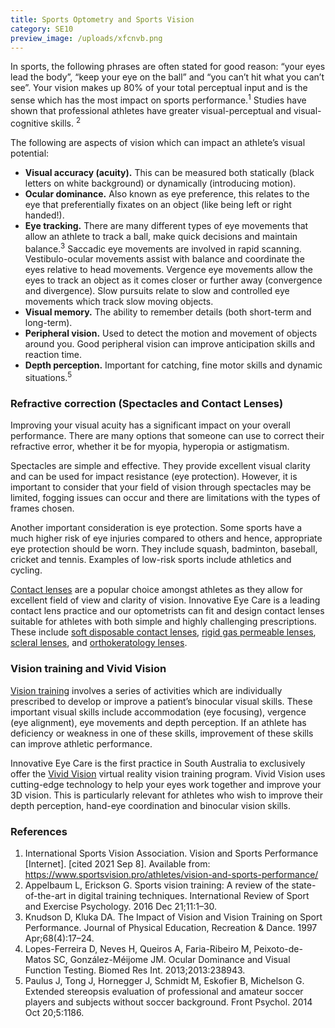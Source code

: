 ```yaml
---
title: Sports Optometry and Sports Vision
category: SE10
preview_image: /uploads/xfcnvb.png
---
```

<div class="employee-heading">

<p>In sports, the following phrases are often stated for good reason: “your eyes lead the body”, “keep your eye on the ball” and “you can’t hit what you can’t see”. Your vision makes up 80% of your total perceptual input and is the sense which has the most impact on sports performance.<sup>1</sup> Studies have shown that professional athletes have greater visual-perceptual and visual-cognitive skills. <sup>2</sup> 

The following are aspects of vision which can impact an athlete’s visual potential: 

* **Visual accuracy (acuity).** This can be measured both statically (black letters on white background) or dynamically (introducing motion). 
* **Ocular dominance.** Also known as eye preference, this relates to the eye that preferentially fixates on an object (like being left or right handed!). 
* **Eye tracking.** There are many different types of eye movements that allow an athlete to track a ball, make quick decisions and maintain balance.<sup>3</sup> Saccadic eye movements are involved in rapid scanning. Vestibulo-ocular movements assist with balance and coordinate the eyes relative to head movements. Vergence eye movements allow the eyes to track an object as it comes closer or further away (convergence and divergence). Slow pursuits relate to slow and controlled eye movements which track slow moving objects. 
* **Visual memory.** The ability to remember details (both short-term and long-term). 
* **Peripheral vision.** Used to detect the motion and movement of objects around you. Good peripheral vision can improve anticipation skills and reaction time.
* **Depth perception.** Important for catching, fine motor skills and dynamic situations.<sup>5</sup> 

### Refractive correction (Spectacles and Contact Lenses)

Improving your visual acuity has a significant impact on your overall performance. There are many options that someone can use to correct their refractive error, whether it be for myopia, hyperopia or astigmatism. 

Spectacles are simple and effective. They provide excellent visual clarity and can be used for impact resistance (eye protection). However, it is important to consider that your field of vision through spectacles may be limited, fogging issues can occur and there are limitations with the types of frames chosen. 

Another important consideration is eye protection. Some sports have a much higher risk of eye injuries compared to others and hence, appropriate eye protection should be worn. They include squash, badminton, baseball, cricket and tennis. Examples of low-risk sports include athletics and cycling. 

[Contact lenses](https://www.innovativeeyecare.com.au/what-we-do/contact-lenses/) are a popular choice amongst athletes as they allow for excellent field of view and clarity of vision. Innovative Eye Care is a leading contact lens practice and our optometrists can fit and design contact lenses suitable for athletes with both simple and highly challenging prescriptions. These include [soft disposable contact lenses](https://www.innovativeeyecare.com.au/what-we-do/soft-contact-lenses/), [rigid gas permeable lenses](https://www.innovativeeyecare.com.au/what-we-do/gas-permeable-contact-lenses/), [scleral lenses](https://www.innovativeeyecare.com.au/what-we-do/scleral-contact-lenses/), and [orthokeratology lenses](https://www.innovativeeyecare.com.au/what-we-do/orthokeratology-corneal-reshaping/). 

### Vision training and Vivid Vision

[Vision training](https://www.innovativeeyecare.com.au/what-we-do/vision-training/) involves a series of activities which are individually prescribed to develop or improve a patient’s binocular visual skills. These important visual skills include accommodation (eye focusing), vergence (eye alignment), eye movements and depth perception. If an athlete has deficiency or weakness in one of these skills, improvement of these skills can improve athletic performance.  

Innovative Eye Care is the first practice in South Australia to exclusively offer the [Vivid Vision](https://www.innovativeeyecare.com.au/what-we-do/vivid-vision-virtual-reality-vision-training/) virtual reality vision training program. Vivid Vision uses cutting-edge technology to help your eyes work together and improve your 3D vision. This is particularly relevant for athletes who wish to improve their depth perception, hand-eye coordination and binocular vision skills. 

### References

1. International Sports Vision Association. Vision and Sports Performance \[Internet]. \[cited 2021 Sep 8]. Available from: https://www.sportsvision.pro/athletes/vision-and-sports-performance/ 
2. Appelbaum L, Erickson G. Sports vision training: A review of the state-of-the-art in digital training techniques. International Review of Sport and Exercise Psychology. 2016 Dec 21;11:1–30.  
3. Knudson D, Kluka DA. The Impact of Vision and Vision Training on Sport Performance. Journal of Physical Education, Recreation & Dance. 1997 Apr;68(4):17–24.  
4. Lopes-Ferreira D, Neves H, Queiros A, Faria-Ribeiro M, Peixoto-de-Matos SC, González-Méijome JM. Ocular Dominance and Visual Function Testing. Biomed Res Int. 2013;2013:238943.  
5. Paulus J, Tong J, Hornegger J, Schmidt M, Eskofier B, Michelson G. Extended stereopsis evaluation of professional and amateur soccer players and subjects without soccer background. Front Psychol. 2014 Oct 20;5:1186.